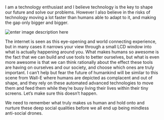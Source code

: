 <!--t Technology is the key t-->
<!--d Abhishek Gupta shares his personal views on technology, internet and how technology holds the key to the future d-->
<!--tag technology,internet,key,philosophy,views,drones tag-->

I am a technology enthusiast and I believe technology is the key to shape our future and solve our problems. However I also believe in the risks of technology moving a lot faster than humans able to adapt to it, and making the gap only bigger and bigger. 

![enter image description here][1]

The internet is seen as this eye-opening and world connecting experience, but in many cases it narrows your view through a small LCD window into what is actually happening around you. What makes humans so awesome is the fact that we can build and use tools to better ourselves, but what is even more awesome is that we can think rationally about the effect these tools are having on ourselves and our society, and choose which ones are truly important. I can’t help but fear the future of humankind will be similar to this scene from Wall-E where humans are depicted as complacent and out of shape, and they rely on these automated advanced technologies to move them and feed them while they’re busy living their lives within their tiny screens. Let’s make sure this doesn’t happen. 

We need to remember what truly makes us human and hold onto and nurture these deep social qualities before we all end up being mindless anti-social drones.


  [1]: http://www.guptaabhishek.com/content/images/20180212010700-walle.png